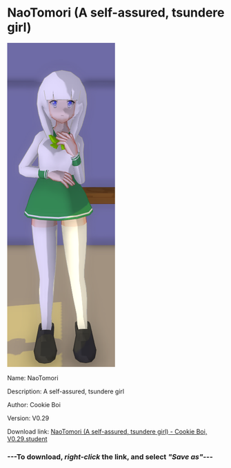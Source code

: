 # NaoTomori (A self-assured, tsundere girl)

<img src = "https://raw.githubusercontent.com/Arbiter1223/Daigaku-Gurashi-Custom-Students/master/Students/Files/NaoTomori%20(A%20self-assured%2C%20tsundere%20girl).png">

Name: NaoTomori

Description: A self-assured, tsundere girl

Author: Cookie Boi

Version: V0.29

Download link: <a href="https://raw.githubusercontent.com/Arbiter1223/Daigaku-Gurashi-Custom-Students/master/Students/Files/NaoTomori%20(A%20self-assured%2C%20tsundere%20girl)%20-%20Cookie%20Boi%2C%20V0.29.student">NaoTomori (A self-assured, tsundere girl) - Cookie Boi, V0.29.student</a>

### ---**To download, _right-click_ the link, and select _"Save as"_**---
